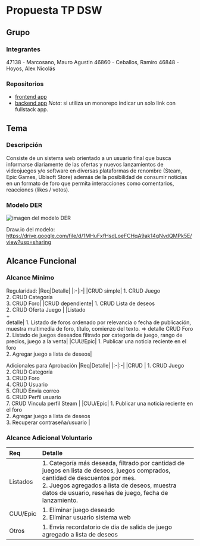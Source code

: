 # Propuesta TP DSW

## Grupo

### Integrantes

47138 - Marcosano, Mauro Agustin
46860 - Ceballos, Ramiro
46848 - Hoyos, Alex Nicolás

### Repositorios

- [frontend app](https://github.com/AlexNHoyos/dmcoffers-client)
- [backend app](https://github.com/AlexNHoyos/dmcoffers-server-main)
  _Nota_: si utiliza un monorepo indicar un solo link con fullstack app.

## Tema

### Descripción

Consiste de un sistema web orientado a un usuario final que busca informarse diariamente de las ofertas y nuevos lanzamientos de videojuegos y/o software en diversas plataformas de renombre (Steam, Epic Games, Ubisoft Store) además de la posibilidad de consumir noticias en un formato de foro que permita interacciones como comentarios, reacciones (likes / votos).

### Modelo DER

![imagen del modelo DER](https://drive.google.com/file/d/1kRI9QUqNSeMxy929tgR4-McgSdp707CP/view?usp=sharing)

Draw.io del modelo:
https://drive.google.com/file/d/1MHuFxfHsdLoeFCHqA9ak14gNvdQMPk5E/view?usp=sharing

## Alcance Funcional

### Alcance Mínimo

Regularidad:
|Req|Detalle|
|:-|:-|
|CRUD simple| 1. CRUD Juego<br>2. CRUD Categoría<br>3. CRUD Foro|
|CRUD dependiente| 1. CRUD Lista de deseos <br>2. CRUD Oferta Juego |
|Listado<br>+<br>detalle| 1. Listado de foros ordenado por relevancia o fecha de publicación, muestra multimedia de foro, título, comienzo del texto. => detalle CRUD Foro <br> 2. Listado de juegos deseados filtrado por categoría de juego, rango de precios, juego a la venta|
|CUU/Epic| 1. Publicar una noticia reciente en el foro <br> 2. Agregar juego a lista de deseos|

Adicionales para Aprobación
|Req|Detalle|
|:-|:-|
|CRUD | 1. CRUD Juego<br> 2. CRUD Categoría<br> 3. CRUD Foro<br> 4. CRUD Usuario<br> 5. CRUD Envia correo<br> 6. CRUD Perfil usuario<br> 7. CRUD Vincula perfil Steam |
|CUU/Epic| 1. Publicar una noticia reciente en el foro<br> 2. Agregar juego a lista de deseos <br> 3. Recuperar contraseña/usuario |

### Alcance Adicional Voluntario

| Req      | Detalle                                                                                                                                                                                                                                       |
| :------- | :-------------------------------------------------------------------------------------------------------------------------------------------------------------------------------------------------------------------------------------------- |
| Listados | 1. Categoría más deseada, filtrado por cantidad de juegos en lista de deseos, juegos comprados, cantidad de descuentos por mes. <br> 2. Juegos agregados a lista de deseos, muestra datos de usuario, reseñas de juego, fecha de lanzamiento. |
| CUU/Epic | 1. Eliminar juego deseado <br> 2. Eliminar usuario sistema web                                                                                                                                                                                |
| Otros    | 1. Envía recordatorio de dia de salida de juego agregado a lista de deseos                                                                                                                                                                    |
